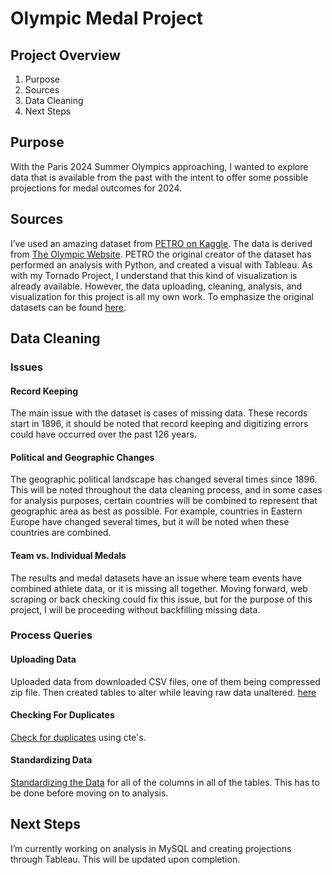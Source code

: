 # Olympic Medal Project
## Project Overview
1.	Purpose
2.	Sources
3.	Data Cleaning
4.	Next Steps
## Purpose
With the Paris 2024 Summer Olympics approaching, I wanted to explore data that is available from the past with the intent to offer some possible projections for medal outcomes for 2024. 
## Sources
I’ve used an amazing dataset from [PETRO on Kaggle](https://www.kaggle.com/datasets/piterfm/olympic-games-medals-19862018/data). The data is derived from [The Olympic Website](https://olympics.com). PETRO the original creator of the dataset has performed an analysis with Python, and created a visual with Tableau. As with my Tornado Project, I understand that this kind of visualization is already available. However, the data uploading, cleaning, analysis, and visualization for this project is all my own work.  To emphasize the original datasets can be found [here](https://www.kaggle.com/datasets/piterfm/olympic-games-medals-19862018/data).
## Data Cleaning
### Issues
#### Record Keeping
The main issue with the dataset is cases of missing data. These records start in 1896, it should be noted that record keeping and digitizing errors could have occurred over the past 126 years. 
#### Political and Geographic Changes
The geographic political landscape has changed several times since 1896. This will be noted throughout the data cleaning process, and in some cases for analysis purposes, certain countries will be combined to represent that geographic area as best as possible. For example, countries in Eastern Europe have changed several times, but it will be noted when these countries are combined. 
 #### Team vs. Individual Medals 
The results and medal datasets have an issue where team events have combined athlete data, or it is missing all together. Moving forward, web scraping or back checking could fix this issue, but for the purpose of this project, I will be proceeding without backfilling missing data. 
### Process Queries 
#### Uploading Data
Uploaded data from downloaded CSV files, one of them being compressed zip file. Then created tables to alter while leaving raw data unaltered. [here](https://github.com/abealka/Olympics-Project/blob/main/olympic_data_upload.sql)
#### Checking For Duplicates
[Check for duplicates](https://github.com/abealka/Olympics-Project/blob/main/olympic_data_duplicates.sql) using cte's.
#### Standardizing Data
[Standardizing the Data](https://github.com/abealka/Olympics-Project/blob/main/olympic_data_standardize.sql) for all of the columns in all of the tables. This has to be done before moving on to analysis. 
## Next Steps
I’m currently working on analysis in MySQL and creating projections through Tableau. This will be updated upon completion. 
